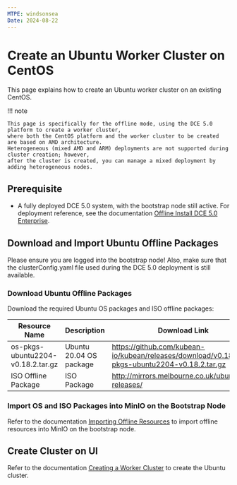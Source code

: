 ```yaml
---
MTPE: windsonsea
Date: 2024-08-22
---
```


# Create an Ubuntu Worker Cluster on CentOS

This page explains how to create an Ubuntu worker cluster on an existing CentOS.

!!! note

    This page is specifically for the offline mode, using the DCE 5.0 platform to create a worker cluster,
    where both the CentOS platform and the worker cluster to be created are based on AMD architecture. 
    Heterogeneous (mixed AMD and ARM) deployments are not supported during cluster creation; however,
    after the cluster is created, you can manage a mixed deployment by adding heterogeneous nodes.

## Prerequisite

- A fully deployed DCE 5.0 system, with the bootstrap node still active. For deployment reference, see the documentation [Offline Install DCE 5.0 Enterprise](../../install/commercial/start-install.md).

## Download and Import Ubuntu Offline Packages

Please ensure you are logged into the bootstrap node! Also, make sure that the
clusterConfig.yaml file used during the DCE 5.0 deployment is still available.

### Download Ubuntu Offline Packages

Download the required Ubuntu OS packages and ISO offline packages:

| Resource Name | Description | Download Link |
| -------------- | ----------- | -------------- |
| os-pkgs-ubuntu2204-v0.18.2.tar.gz | Ubuntu 20.04 OS package | https://github.com/kubean-io/kubean/releases/download/v0.18.2/os-pkgs-ubuntu2204-v0.18.2.tar.gz |
| ISO Offline Package | ISO Package | http://mirrors.melbourne.co.uk/ubuntu-releases/ |

### Import OS and ISO Packages into MinIO on the Bootstrap Node

Refer to the documentation [Importing Offline Resources](../../install/import.md#introduction-to-import-commands)
to import offline resources into MinIO on the bootstrap node.

## Create Cluster on UI

Refer to the documentation [Creating a Worker Cluster](../user-guide/clusters/create-cluster.md)
to create the Ubuntu cluster.
